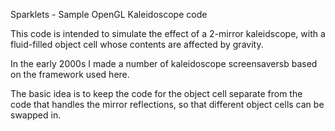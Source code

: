 Sparklets - Sample OpenGL Kaleidoscope code

This code is intended to simulate the effect of a 2-mirror kaleidscope, with a fluid-filled object cell whose contents
are affected by gravity.

In the early 2000s I made a number of kaleidoscope screensaversb based on the framework used here.

The basic idea is to keep the code for the object cell separate from the code that handles the mirror reflections,
so that different object cells can be swapped in.

